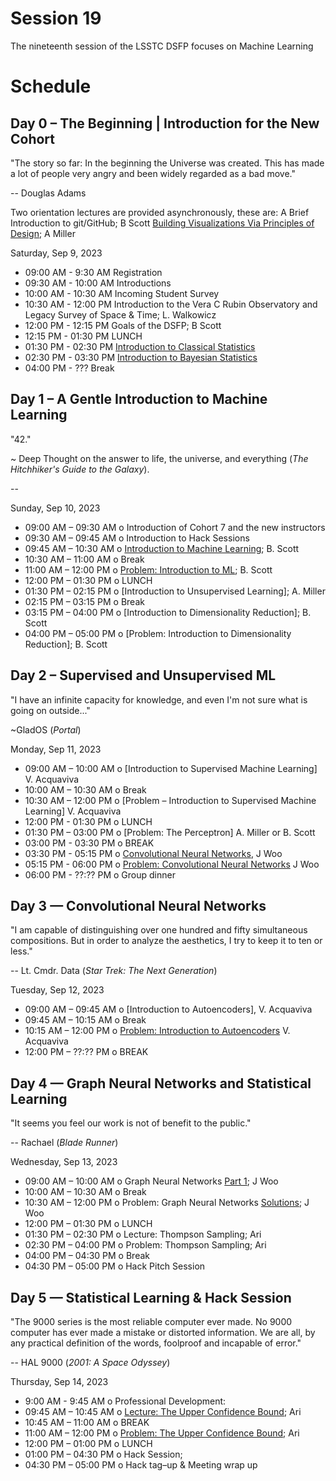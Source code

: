   # Session 19

The nineteenth session of the LSSTC DSFP focuses on Machine Learning

# Schedule

## Day 0 – The Beginning | Introduction for the New Cohort

"The story so far: In the beginning the Universe was created. This has made a lot of people very angry and been widely regarded as a bad move."

-- Douglas Adams 

Two orientation lectures are provided asynchronously, these are:
A Brief Introduction to git/GitHub; B Scott 
[Building Visualizations Via Principles of Design](Day0/TooBriefVisualization.ipynb); A Miller


Saturday, Sep 9, 2023 
* 09:00 AM - 9:30 AM Registration
* 09:30 AM - 10:00 AM Introductions
* 10:00 AM - 10:30 AM Incoming Student Survey 
* 10:30 AM - 12:00 PM Introduction to the Vera C Rubin Observatory and Legacy Survey of Space & Time; L. Walkowicz
* 12:00 PM - 12:15 PM Goals of the DSFP; B Scott
* 12:15 PM - 01:30 PM LUNCH 
* 01:30 PM - 02:30 PM [Introduction to Classical Statistics]()
* 02:30 PM - 03:30 PM [Introduction to Bayesian Statistics]()
* 04:00 PM - ??? Break
 
## Day 1 – A Gentle Introduction to Machine Learning 

"42."

~ Deep Thought on the answer to life, the universe, and everything (*The Hitchhiker's Guide to the Galaxy*). 

-- 

Sunday, Sep 10, 2023

 * 09:00 AM – 09:30 AM  o  Introduction of Cohort 7 and the new instructors
 * 09:30 AM – 09:45 AM  o  Introduction to Hack Sessions
 * 09:45 AM – 10:30 AM  o  [Introduction to Machine Learning](); B. Scott
 * 10:30 AM – 11:00 AM  o  Break
 * 11:00 AM – 12:00 PM  o  [Problem: Introduction to ML](Day1/IntroToScikitLearn.ipynb); B. Scott
 * 12:00 PM – 01:30 PM  o  LUNCH
 * 01:30 PM – 02:15 PM  o  [Introduction to Unsupervised Learning]; A. Miller
 * 02:15 PM – 03:15 PM  o  Break
 * 03:15 PM – 04:00 PM  o [Introduction to Dimensionality Reduction]; B. Scott 
 * 04:00 PM – 05:00 PM  o  [Problem: Introduction to Dimensionality Reduction]; B. Scott 
 
## Day 2 – Supervised and Unsupervised ML 

"I have an infinite capacity for knowledge, and even I'm not sure what is going on outside..."

~GladOS (*Portal*)


Monday, Sep 11, 2023
 * 09:00 AM – 10:00 AM  o [Introduction to Supervised Machine Learning] V. Acquaviva
 * 10:00 AM – 10:30 AM  o  Break
 * 10:30 AM – 12:00 PM  o  [Problem – Introduction to Supervised Machine Learning] V. Acquaviva
* 12:00 PM - 01:30 PM o LUNCH 
 * 01:30 PM – 03:00 PM  o  [Problem: The Perceptron] A. Miller or B. Scott 
* 03:00 PM - 03:30 PM o BREAK 
* 03:30 PM - 05:15 PM o [Convolutional Neural Networks](), J Woo 
* 05:15 PM - 06:00 PM o [Problem: Convolutional Neural Networks]() J Woo
* 06:00 PM - ??:?? PM o Group dinner 
 
## Day 3 — Convolutional Neural Networks 

"I am capable of distinguishing over one hundred and fifty simultaneous compositions. But in order to analyze the aesthetics, I try to keep it to ten or less."

-- Lt. Cmdr. Data (*Star Trek: The Next Generation*)

Tuesday, Sep 12, 2023
* 09:00 AM – 09:45 AM o  [Introduction to Autoencoders], V. Acquaviva
* 09:45 AM – 10:15 AM o Break 
* 10:15 AM – 12:00 PM o  [Problem: Introduction to Autoencoders]() V. Acquaviva
* 12:00 PM – ??:?? PM o BREAK 

## Day 4 — Graph Neural Networks and Statistical Learning 

"It seems you feel our work is not of benefit to the public."

-- Rachael (*Blade Runner*)

Wednesday, Sep 13, 2023 
* 09:00 AM – 10:00 AM o Graph Neural Networks [Part 1](); J Woo
* 10:00 AM – 10:30 AM o Break 
* 10:30 AM – 12:00 PM o Problem: Graph Neural Networks [Solutions](); J Woo
* 12:00 PM – 01:30 PM o LUNCH 
* 01:30 PM – 02:30 PM o Lecture: Thompson Sampling; Ari
* 02:30 PM – 04:00 PM o Problem: Thompson Sampling; Ari 
* 04:00 PM – 04:30 PM o Break 
* 04:30 PM – 05:00 PM o Hack Pitch Session  
 
## Day 5 — Statistical Learning & Hack Session

"The 9000 series is the most reliable computer ever made. No 9000 computer has ever made a mistake or distorted information. We are all, by any practical definition of the words, foolproof and incapable of error."

-- HAL 9000 (*2001: A Space Odyssey*)

Thursday, Sep 14, 2023
* 9:00 AM - 9:45 AM o Professional Development: 
* 09:45 AM – 10:45 AM o [Lecture: The Upper Confidence Bound](); Ari
* 10:45 AM – 11:00 AM o BREAK 
* 11:00 AM – 12:00 PM o [Problem: The Upper Confidence Bound](); Ari
* 12:00 PM – 01:00 PM o LUNCH 
* 01:00 PM – 04:30 PM o Hack Session;  
* 04:30 PM – 05:00 PM o Hack tag–up & Meeting wrap up 

